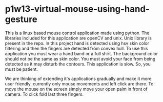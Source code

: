 p1w13-virtual-mouse-using-hand-gesture
=========================
This is a linux based mouse control application made using python. The libraries included for this application are openCV and unix. Unix library is present in the repo. In this project hand is detected using hsv skin color filtering and then the fingers are detected from convex hull. To use this application you must wear a hand band or a full shirt. The background color should not be the same as skin color. You must avoid your face from being detected as it may  disturb the contours. This application is slow. So, you must be patient. 

We are thinking of extending it's applications gradually and make it more user friendly. currently only mouse movements and left click are there. To move the mouse on the screen simply move your open palm in front of camera. To click fold last three fingers. 
